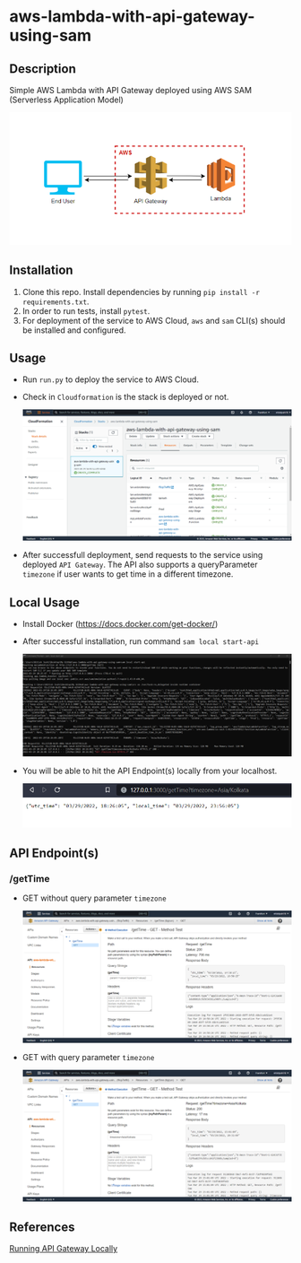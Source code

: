 # aws-lambda-with-api-gateway-using-sam

## Description

Simple AWS Lambda with API Gateway deployed using AWS SAM (Serverless Application Model)

   ![FLOW_DIAGRAM GET](./docs/images/Flow_Diagram.png?raw=true)

## Installation

1. Clone this repo. Install dependencies by running `pip install -r requirements.txt`.
2. In order to run tests, install `pytest`.
3. For deployment of the service to AWS Cloud, `aws` and `sam` CLI(s) should be installed and configured.

## Usage

- Run `run.py` to deploy the service to AWS Cloud.

- Check in `Cloudformation` is the stack is deployed or not.

  ![CFN GET](./docs/images/CFN.png?raw=true)

- After successfull deployment, send requests to the service using deployed `API Gateway`.
  The API also supports a queryParameter `timezone` if user wants to get time in a different timezone.

## Local Usage
- Install Docker (https://docs.docker.com/get-docker/)
- After successful installation, run command `sam local start-api`

  ![sam_local](./docs/images/sam_api_local.png?raw=true)

- You will be able to hit the API Endpoint(s) locally from your localhost.
  
  ![localhost_api](./docs/images/getTime_local.png?raw=true)

## API Endpoint(s)

### /getTime
 - GET without query parameter `timezone`

   ![getTime_without_param GET](./docs/images/getTime_without_param.png?raw=true)

 - GET with query parameter `timezone`

   ![getTime_with_param GET](./docs/images/getTime_with_param.png?raw=true)


## References
[Running API Gateway Locally](https://docs.aws.amazon.com/serverless-application-model/latest/developerguide/serverless-sam-cli-using-start-api.html)
